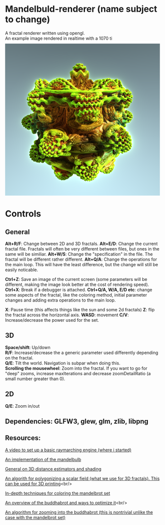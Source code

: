 
# Mandelbuld-renderer (name subject to change)
A fractal renderer written using opengl.<br/>
An example image rendered in realtime with a 1070 ti<br/>
![Alt text](/Images/sample.png?raw=true "Rendered in realmtime with a 1070 ti")
# **Controls**<br/>
## **General**<br/>
**Alt+R/F**: Change between 2D and 3D fractals. 
**Alt+E/D**: Change the current fractal file. Fractals will often be very different between files, but ones in the same will be similiar.
**Alt+W/S**: Change the "specification" in the file. The fractal will be different rather different.
**Alt+Q/A**: Change the operations for the main loop. This will have the least difference, but the change will still be easily noticable.

**Ctrl+Z**: Save an image of the current screen (some parameters will be different, making the image look better at the cost of rendering speed).
**Ctrl+X**: Break if a debugger is attached.
**Ctrl+Q/A, W/A, E/D etc**: change some aspects of the fractal, like the coloring method, initial parameter changes and adding extra operations to the main loop.

**X**: Pause time (this affects things like the sun and some 2d fractals)
**Z**: flip the fractal across the horizontal axis.
**WASD**: movement
**C/V**: Increase/decrease the power used for the set.<br/>
## **3D**<br/>
**Space/shift**: Up/down<br/>
**R/F**: Increase/decrease the a generic parameter used differently depending on the fractal.<br/>
**Q/E**: Tilt the world. Navigation is subpar when doing this.<br/>
**Scrolling the mousewheel**: Zoom into the fractal. If you want to go for "deep" zooms, increase maxIterations and decrease zoomDetailRatio (a small number greater than 0).<br/>
## **2D**<br/>
**Q/E**: Zoom in/out<br/>

## **Dependencies**: GLFW3, glew, glm, zlib, libpng<br/>
## **Resources**: <br/>
[A video to set up a basic raymarching engine (where i started)](https://www.youtube.com/watch?v=yxNnRSefK94&list=LLk3DQC5zS5U7Icg-YoE8Rsw&index=6&t=0s)<br/>

[An implementation of the mandelbulb](https://www.shadertoy.com/view/ltfSWn)<br/>

[General on 3D distance estimators and shading](http://blog.hvidtfeldts.net/index.php/2011/06/distance-estimated-3d-fractals-part-i/)<br/>

[An algorith for polygonizing a scalar field (what we use for 3D fractals). This can be used for 3D printing]([http://paulbourke.net/geometry/polygonise/](http://paulbourke.net/geometry/polygonise/))<br/>

[In-depth techniques for coloring the mandelbrot set](https://www.math.univ-toulouse.fr/~cheritat/wiki-draw/index.php/Mandelbrot_set)<br/>

[An overview of the buddhabrot and ways to optimize it]([https://benedikt-bitterli.me/buddhabrot/](https://benedikt-bitterli.me/buddhabrot/))<br/>

[An algorithm for zooming into the buddhabrot (this is nontrivial unlike the case with the mandelbrot set)]([http://www.steckles.com/buddha/](http://www.steckles.com/buddha/))


<br/>

